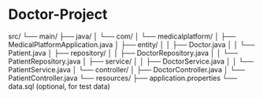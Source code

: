 # Doctor-Project
src/
└── main/
    ├── java/
    │   └── com/
    │       └── medicalplatform/
    │           ├── MedicalPlatformApplication.java
    │           ├── entity/
    │           │   ├── Doctor.java
    │           │   └── Patient.java
    │           ├── repository/
    │           │   ├── DoctorRepository.java
    │           │   └── PatientRepository.java
    │           ├── service/
    │           │   ├── DoctorService.java
    │           │   └── PatientService.java
    │           └── controller/
    │               ├── DoctorController.java
    │               └── PatientController.java
    └── resources/
        ├── application.properties
        └── data.sql (optional, for test data)
